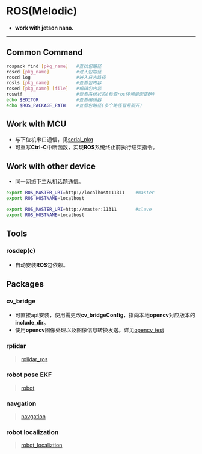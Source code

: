 # ROS(Melodic)

* **work with jetson nano.**

***

## Common Command

```sh
rospack find [pkg_name]   #查找包路径
roscd [pkg_name]          #进入包路径
roscd log                 #进入日志路径
rosls [pkg_name]          #查看包内容
rosed [pkg_name] [file]   #编辑包内容
roswtf                    #查看系统状态(检查ros环境是否正确)
echo $EDITOR              #查看编辑器
echo $ROS_PACKAGE_PATH    #查看包路径(多个路径冒号隔开)

```

## Work with MCU

* 与下位机串口通信，见[serial_pkg](https://github.com/Dark-be/ROS-car-2022C)
* 可重写**Ctrl-C**中断函数，实现**ROS**系统终止前执行结束指令。

## Work with other device

* 同一网络下主从机话题通信。

```sh
export ROS_MASTER_URI=http://localhost:11311    #master
export ROS_HOSTNAME=localhost

export ROS_MASTER_URI=http://master:11311       #slave
export ROS_HOSTNAME=localhost
```

## Tools

### rosdep(c)

* 自动安装**ROS**包依赖。

## Packages

### cv_bridge

* 可直接apt安装，使用需更改**cv_bridgeConfig**，指向本地**opencv**对应版本的**include_dir**。
* 使用**opencv**图像处理以及图像信息转换发送。详见[opencv_test](https://github.com/Dark-be/ROS-car-2022C)

### rplidar

> [rplidar_ros](#github)

### robot pose EKF

> [robot]()

### navgation

> [navgation]()

### robot localization

> [robot_localiztion]()
